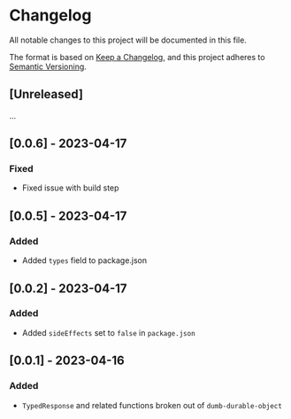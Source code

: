 # Changelog

All notable changes to this project will be documented in this file.

The format is based on [Keep a Changelog](https://keepachangelog.com/en/1.0.0/),
and this project adheres to [Semantic Versioning](https://semver.org/spec/v2.0.0.html).

## [Unreleased]

...

## [0.0.6] - 2023-04-17

### Fixed

- Fixed issue with build step

## [0.0.5] - 2023-04-17

### Added

- Added `types` field to package.json

## [0.0.2] - 2023-04-17

### Added

- Added `sideEffects` set to `false` in `package.json`

## [0.0.1] - 2023-04-16

### Added

- `TypedResponse` and related functions broken out of `dumb-durable-object`
